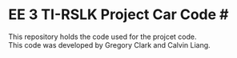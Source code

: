# EE 3 TI-RSLK Project Car Code # <br/>
This repository holds the code used for the projcet code. <br/>
This code was developed by Gregory Clark and Calvin Liang.